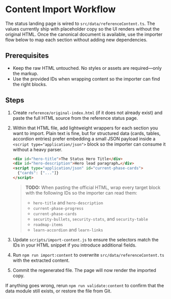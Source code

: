 # Content Import Workflow

The status landing page is wired to `src/data/referenceContent.ts`. The values currently ship with placeholder copy so the UI renders without the original HTML. Once the canonical document is available, use the importer flow below to map each section without adding new dependencies.

## Prerequisites

- Keep the raw HTML untouched. No styles or assets are required—only the markup.
- Use the provided IDs when wrapping content so the importer can find the right blocks.

## Steps

1. Create `reference/original-index.html` (if it does not already exist) and paste the full HTML source from the reference status page.
2. Within that HTML file, add lightweight wrappers for each section you want to import. Plain text is fine, but for structured data (cards, tables, accordion entries) prefer embedding a small JSON payload inside a `<script type="application/json">` block so the importer can consume it without a heavy parser.

   ```html
   <div id="hero-title">The Status Hero Title</div>
   <div id="hero-description">Hero lead paragraph…</div>
   <script type="application/json" id="current-phase-cards">
     {"cards": ["..."]}
   </script>
   ```

   > **TODO:** When pasting the official HTML, wrap every target block with the following IDs so the importer can read them:
   > - `hero-title` and `hero-description`
   > - `current-phase-progress`
   > - `current-phase-cards`
   > - `security-bullets`, `security-stats`, and `security-table`
   > - `roadmap-items`
   > - `learn-accordion` and `learn-links`

3. Update `scripts/import-content.js` to ensure the selectors match the IDs in your HTML snippet if you introduce additional fields.
4. Run `npm run import:content` to overwrite `src/data/referenceContent.ts` with the extracted content.
5. Commit the regenerated file. The page will now render the imported copy.

If anything goes wrong, rerun `npm run validate:content` to confirm that the data module still exists, or restore the file from Git.
